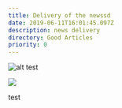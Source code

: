 ```yaml
---
title: Delivery of the newssd
date: 2019-06-11T16:01:45.097Z
description: news delivery
directory: Good Articles
priority: 0
---
```

![alt test](/assets/nature_image1.jpeg "title test")

![](/assets/screenshot-2019-06-06-at-15.48.01.png)

test
